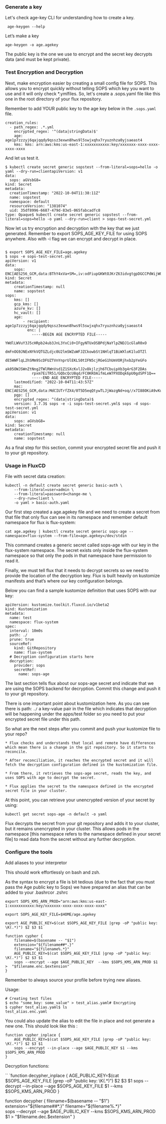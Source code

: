     


### Generate a key

Let's check age-key CLI for understanding how to create a key.

` age-keygen --help`

Let’s make a key

`age-keygen -o age.agekey`

The public key is the one we use to encrypt and the secret key decrypts data (and must be kept private).

### Test Encryption and Decryption

Next, make encryption easier by creating a small config file for SOPS. This allows you to encrypt quickly without telling SOPS which key you want to use and it will only check *.ymlfiles. So, let's create a .sops.yaml file like this one in the root directory of your flux repository.

Remember to add YOUR public key to the age key below in the `.sops.yaml` file.

``` 
creation_rules:
  - path_regex: .*.yml
    encrypted_regex: '^(data|stringData)$'
    age: age1p7zzzyj6qajqqdy9qssz3exwn8hws9l5swjxqhx7ryuznhza0yjsaeast4
    kms: kms: arn:aws:kms:us-east-1:xxxxxxxxxxx:key/xxxxxxx-xxxx-xxxx-xxxx-xxxx

```

And let us test it.

```
$ kubectl create secret generic sopstest --from-literal=sops=hello -o yaml --dry-run=clientapiVersion: v1
data:
  sops: aGVsbG8=
kind: Secret
metadata:
  creationTimestamp: "2022-10-04T11:38:11Z"
  name: sopstest
  namespace: default
  resourceVersion: "1381074"
  uid: 35df8996-6687-479d-83e5-065fabcadfc8
type: Opaque$ kubectl create secret generic sopstest --from-literal=sops=hello -o yaml --dry-run=client > sops-test-secret.yml

```
Now let us try encryption and decryption with the key that we just generated. Remember to export SOPS_AGE_KEY_FILE for using SOPS anywhere. Also with -i flag we can encrypt and decrypt in place.

```

$ export SOPS_AGE_KEY_FILE=age.agekey
$ sops -e sops-test-secret.yml
apiVersion: v1
data:
    sops: ENC[AES256_GCM,data:BThY4xVa+SM=,iv:odFiupGKWtOJKrZ63idvgtgpDGCCPdWijWQb1NTeIDY=,tag:D3oFsdOYFHkvlTFUyq6s9Q==,type:str]
kind: Secret
metadata:
    creationTimestamp: null
    name: sopstest
sops:
    kms: []
    gcp_kms: []
    azure_kv: []
    hc_vault: []
    age:
        - recipient: age1p7zzzyj6qajqqdy9qssz3exwn8hws9l5swjxqhx7ryuznhza0yjsaeast4
          enc: |
            -----BEGIN AGE ENCRYPTED FILE-----
            YWdlLWVuY3J5cHRpb24ub3JnL3YxCi0+IFgyNTUxOSBPdjNaYlpZNDJ1cGlaR0xO
            dmFnOG9JNExNYkVQTGZLdjc0U2lmSWZuWFJZCkowbSt1NHlqT1BiWXloK1luOTZl
            dE5WWFlqL2hSMm9ScDFUZTVnYnprUlEKLS0tIFN5cjRGeG1hUmVORjhxb2pYeGFo
            ak05OWJSWnZtNng2TWlRWnVsd1Z1SXcKvlJ2v8kjlzjh6TCbuipXb3g4rG3F2DAs
            rpxm7EiTR51/GQbcQcU8qd/FC0KKOAifmLeW7PXODqk6pU0gdSPF1Q==
            -----END AGE ENCRYPTED FILE-----
    lastmodified: "2022-10-04T11:43:57Z"
    mac: ENC[AES256_GCM,data:MdCIUTrfZX4/0T5D5eqQtywTLJjWazgNd+oq//x7I88OKiA9vKuG22/K0rn7I6Rc9Motbilf3lCbz1Une8HJ9Z1L9BVcaFJJid13TCTm01+E//vCKNJwDfjnX5IkemUlsrPnWN/2IoIvqlgeUZUKZmfIzYWBAKvkYDz9L3DsRFo=,iv:ZtPtLBUw00g8C+UBNwvfgTcjzGpumv3xkMS8ClmVmA4=,tag:1kXPMR8+scKwAg1nKhz5QA==,type:str]
    pgp: []
    encrypted_regex: ^(data|stringData)$
    version: 3.7.3$ sops -e -i sops-test-secret.yml$ sops -d sops-test-secret.yml
apiVersion: v1
data:
    sops: aGVsbG8=
kind: Secret
metadata:
    creationTimestamp: null
    name: sopstest

```

As a final step for this section, commit your encrypted secret file and push it to your git repository.

### Usage in FluxCD

File with secret data creation:

```
kubectl -n default create secret generic basic-auth \
    --from-literal=user=admin \
    --from-literal=password=change-me \
    --dry-run=client \
    -o yaml > basic-auth.yaml

```

Our first step created a age.agekey file and we need to create a secret from that file that only flux can see in its namespace and remember default namespace for flux is flux-system:



`cat age.agekey | kubectl create secret generic sops-age --namespace=flux-system --from-file=age.agekey=/dev/stdin`

This command creates a generic secret called sops-age with our key in the flux-system namespace. The secret exists only inside the flux-system namespace so that only the pods in that namespace have permission to read it.

Finally, we must tell flux that it needs to decrypt secrets so we need to provide the location of the decryption key. Flux is built heavily on kustomize manifests and that’s where our key configuration belongs.

Below you can find a sample kustomize definition that uses SOPS with our key:

```
apiVersion: kustomize.toolkit.fluxcd.io/v1beta2
kind: Kustomization
metadata:
  name: test
  namespace: flux-system
spec:
  interval: 10m0s
  path: ./
  prune: true
  sourceRef:
    kind: GitRepository
    name: flux-system
  # Decryption configuration starts here
  decryption:
    provider: sops
    secretRef:
      name: sops-age
```

The last section tells flux about our sops-age secret and indicate that we are using the SOPS backend for decryption. Commit this change and push it to your git repository.

There is one important point about kustomization here. As you can see there is path: `./` a key-value pair in the file which indicates that decryption will be happening under the apps/test folder so you need to put your encrypted secret file under this path.

So what are the next steps after you commit and push your kustomize file to your repo?

    * Flux checks and understands that local and remote have differences which mean there is a change in the git repository. So it starts to reconcile.

    * After reconciliation, it reaches the encrypted secret and it will fetch the decryption configuration defined in the kustomization file.

    * From there, it retrieves the sops-age secret, reads the key, and uses SOPS with age to decrypt the secret.

    * Flux applies the secret to the namespace defined in the encrypted secret file in your cluster.

At this point, you can retrieve your unencrypted version of your secret by using:

`kubectl get secret sops-age -n default -o yaml`

Flux decrypts the secret from your git repository and adds it to your cluster, but it remains unencrypted in your cluster. This allows pods in the namespace [this namespace refers to the namespace defined in your secret file] to read data from the secret without any further decryption.


### Configure the tools
Add aliases to your interpretor

This should work effortlessly on bash and zsh.

As the syntax to encrypt a file is bit tedious (due to the fact that you must pass the Age public key to Sops) we have prepared an alias that can be added to your .bashrcor .zshrc

`export SOPS_KMS_ARN_PROD="arn:aws:kms:us-east-1:xxxxxxxxxxx:key/xxxxxxx-xxxx-xxxx-xxxx-xxxx"`

`export SOPS_AGE_KEY_FILE=$HOME/age.agekey`

`export AGE_PUBLIC_KEY=$(cat $SOPS_AGE_KEY_FILE |grep -oP "public key: \K(.*)") $2 $3 $1`

```
function cypher {
    filename=$(basename -- "$1")
    extension="${filename##*.}"
    filename="${filename%.*}"
    AGE_PUBLIC_KEY=$(cat $SOPS_AGE_KEY_FILE |grep -oP "public key: \K(.*)") $2 $3 $1
    sops --encrypt --age $AGE_PUBLIC_KEY  --kms $SOPS_KMS_ARN_PROD $1 >  "$filename.enc.$extension"
}

```


Remember to always source your profile before trying new aliases.

Usage:

```
# Creating test files
$ echo "some_key: some_value" > test_alias.yaml# Encrypting
$ cypher test_alias.yaml$ ls
test_alias.enc.yaml

```
You could also update the alias to edit the file in place and not generate a new one. This should look like this :

```
function cypher_inplace {
    AGE_PUBLIC_KEY=$(cat $SOPS_AGE_KEY_FILE |grep -oP "public key: \K(.*)") $2 $3 $1
    sops --encrypt --in-place --age $AGE_PUBLIC_KEY $1 --kms $SOPS_KMS_ARN_PROD
}

```

Decryption functions:

``
`function decypher_inplace {
    AGE_PUBLIC_KEY=$(cat $SOPS_AGE_KEY_FILE |grep -oP "public key: \K(.*)") $2 $3 $1
    sops --decrypt --in-place --age $SOPS_AGE_KEY_FILE $1 --kms $SOPS_KMS_ARN_PROD
}

function decypher {
    filename=$(basename -- "$1")
    extension="${filename##*.}"
    filename="${filename%.*}"    
    sops --decrypt --age $AGE_PUBLIC_KEY  --kms $SOPS_KMS_ARN_PROD $1 >  "$filename.dec.$extension"
}

```







